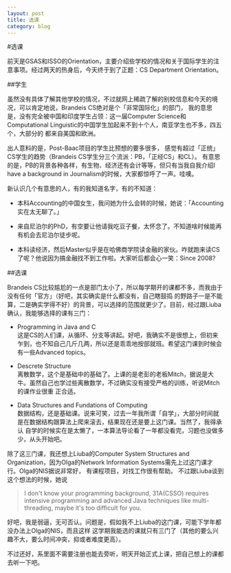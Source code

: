```yaml
---
layout: post
title: 选课
category: blog
---
```


#选课

前天是GSAS和ISSO的Orientation，主要介绍些学校的情况和关于国际学生的注意事项。经过两天的热身后，今天终于到了正题：CS Department Orientation。

##学生

虽然没有具体了解其他学校的情况，不过就网上稀疏了解的别校信息和今天的境况，可以肯定地说，Brandeis CS绝对是个「非常国际化」的部门，
我的意思是，没有完全被中国和印度学生占领：这一届Computer Science和Computational Linguistic的中国学生加起来不到十个人，南亚学生也不多，四五个，大部分的
都来自美国和欧洲。

出人意料的是，Post-Baac项目的学生比预想的要多很多， 感觉有超过「正统」CS学生的趋势（Brandeis CS学生分三个流派：PB，「正经CS」和CL）。
有意思的是，PB的背景各种各样，有生物、经济还有会计等等，但只有当我自我介绍I have 
a background in Journalism的时候，大家都惊呼了一声。哇噢。

新认识几个有意思的人，有的我知道名字，有的不知道：


* 本科Accounting的中国女生，我问她为什么会转的时候，她说：「Accounting实在太无聊了。」

* 来自尼泊尔的PhD，有空要让他请我吃豆子餐，太怀念了。不知道啥时候能再有机会去尼泊尔徒步呢。

* 本科读经济，然后Master似乎是在哈佛商学院读金融的家伙。咋就跑来读CS了呢？他说因为搞金融找不到工作啦。大家听后都会心一笑：Since 2008?

##选课

Brandeis CS比较尴尬的一点是部门太小了，所以每学期开的课都不多，而我由于没有任何「官方」（好吧，其实确实是什么都没有，自己瞎鼓捣
的野路子一是不能算，二是确实学得不好）的背景，可以选择的范围就更少了。目前，经过跟Liuba确认，我能够选择的课有三门：

* Programming in Java and C  
这是CS的人们课，从循环、分支等讲起。好吧，我确实不是很想上，但初来乍到，也不知自己几斤几两，所以还是乖乖地按部就班。希望这门课到时候会
有一些Advanced topics。

* Descrete Structure  
离散数学，这个是基础中的基础了。上课的是老彭的老板Mitch，据说是大牛。虽然自己也学过些离散数学，不过确实没有接受严格的训练，听说Mitch的课作业很重
正合适。

* Data Structures and Fundations of Computing  
数据结构，还是基础课。说来可笑，过去一年我所谓「自学」，大部分时间就是在数据结构跟算法上爬来滚去，结果现在还是要上这门课。当然了，我得承认
自学的时候实在是太懒了，一本算法导论看了一年都没看完，习题也没做多少，从头开始吧。

除了这三门课，我还想上Liuba的Computer System Structures and Organization，因为Olga的Network Information Systems需先上过这门课才行。Olga的NIS据说非常好，
有课程项目，对找工作很有帮助。
不过跟Liuba谈到这个想法的时候，她说
> I don't know your programming background, 31A(CSSO) requires intensive programming and advanced
> Java techniques like multi-threading, maybe it's too difficult for you.

好吧，我是弱逼，无可否认。问题是，假如我不上Liuba的这门课，可能下学年都没办法上Olga的NIS，而且这样
这学期我能选的课就只有三门了（其他的要么兴趣不大，要么时间冲突，抑或者难度更高）。

不过还好，系里面不需要注册也能去旁听，明天开始正式上课，把自己想上的课都去听一下吧。
